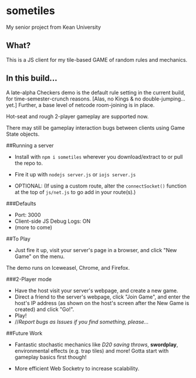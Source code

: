# sometiles
My senior project from Kean University

## What?
This is a JS client for my tile-based GAME of random rules and mechanics. 


## In this build...
A late-alpha Checkers demo is the default rule setting in the current build, for time-semester-crunch reasons. [Alas, no Kings & no double-jumping... yet.]
Further, a base level of netcode room-joining is in place.

Hot-seat and rough 2-player gameplay are supported now.

There may still be gameplay interaction bugs between clients using Game State objects.


##Running a server
  
 + Install with `npm i sometiles` wherever you download/extract to or pull the repo to.

 + Fire it up with `nodejs server.js` or `iojs server.js`

 + OPTIONAL: (If using a custom route, alter the `connectSocket()` function at the top of `js/net.js` to go add in your route(s).)

###Defaults
 + Port: 3000
 + Client-side JS Debug Logs: ON
 + (more to come)

##To Play

+ Just fire it up, visit your server's page in a browser, and click "New Game" on the menu.

The demo runs on Iceweasel, Chrome, and Firefox.

###2-Player mode
 + Have the host visit your server's webpage, and create a new game.
 + Direct a friend to the server's webpage, click "Join Game", and enter the host's IP address (as shown on the host's screen after the New Game is created) and click "Go!".
 + Play! 
 + //*Report bugs as Issues if you find something, please...*

##Future Work
+ Fantastic stochastic mechanics like *D20 saving throws*, **swordplay**, environmental effects (e.g. trap tiles) and more! Gotta start with gameplay basics first though!

+ More efficient Web Socketry to increase scalability.